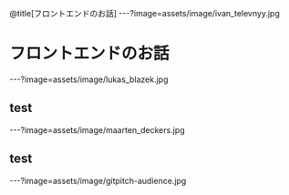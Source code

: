 @title[フロントエンドのお話]
---?image=assets/image/ivan_televnyy.jpg

# フロントエンドのお話

---?image=assets/image/lukas_blazek.jpg

## test

---?image=assets/image/maarten_deckers.jpg

## test

---?image=assets/image/gitpitch-audience.jpg



